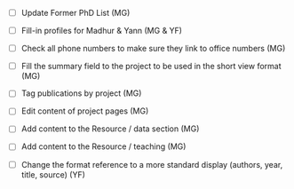 - [ ] Update Former PhD List (MG)
- [ ] Fill-in profiles for Madhur & Yann (MG & YF)
- [ ] Check all phone numbers to make sure they link to office numbers (MG)
- [ ] Fill the summary field to the project to be used in the short view format (MG)
- [ ] Tag publications by project (MG)
- [ ] Edit content of project pages (MG)
- [ ] Add content to the Resource / data section (MG)
- [ ] Add content to the Resource / teaching (MG)
- [ ] Change the format reference to a more standard display (authors, year, title, source) (YF)



